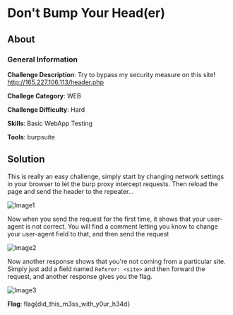 # Don't Bump Your Head(er)
## About

### General Information

__Challenge Description__: Try to bypass my security measure on this site! http://165.227.106.113/header.php

__Challege Category__: WEB

__Challenge Difficulty__: Hard

__Skills__: Basic WebApp Testing

__Tools__: burpsuite

## Solution

This is really an easy challenge, simply start by changing network settings in your browser to let the burp proxy intercept requests. Then reload the page and send the header to the repeater...

![Image1](https://github.com/iParamjotSingh/WriteUps/blob/master/CTFlearn/Don't%20Bump%20Your%20Head(er)/1.png)

Now when you send the request for the first time, it shows that your user-agent is not correct. You will find a comment letting you know to change your user-agent field to that, and then send the request

![Image2](https://github.com/iParamjotSingh/WriteUps/blob/master/CTFlearn/Don't%20Bump%20Your%20Head(er)/2.png)

Now another response shows that you're not coming from a particular site. Simply just add a field named ```Referer: <site>``` and then forward the request, and another response gives you the flag.

![Image3](https://github.com/iParamjotSingh/WriteUps/blob/master/CTFlearn/Don't%20Bump%20Your%20Head(er)/3.png)

__Flag__: flag{did_this_m3ss_with_y0ur_h34d}
